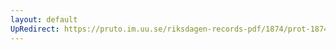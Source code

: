 ```yaml
---
layout: default
UpRedirect: https://pruto.im.uu.se/riksdagen-records-pdf/1874/prot-1874--ak--318/prot-1874--ak--318_044.pdf
---
```

